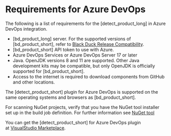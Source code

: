# Requirements for Azure DevOps

The following is a list of requirements for the [detect_product_long] in Azure DevOps integration.

* [bd_product_long] server.
  For the supported versions of [bd_product_short], refer to [Black Duck Release Compatibility](https://documentation.blackduck.com/bundle/blackduck-compatibility/page/topics/Black-Duck-Release-Compatibility.html).
* [bd_product_short] API token to use with Azure.
* Azure DevOps Services or Azure DevOps Server 17 or later
* Java.
  OpenJDK versions 8 and 11 are supported. Other Java development kits may be compatible, but only OpenJDK is officially supported for [bd_product_short].
* Access to the internet is required to download components from GitHub and other locations.

The [detect_product_short] plugin for Azure DevOps is supported on the same operating systems and browsers as [bd_product_short].

For scanning NuGet projects, verify that you have the NuGet tool installer set up in the build job definition.
For further information see [NuGet tool](https://learn.microsoft.com/en-us/azure/devops/pipelines/tasks/tool/nuget?view=azure-devops&viewFallbackFrom=vsts%3Fview%3Dvsts)

You can get the [detect_product_short] for Azure DevOps plugin at [VisualStudio Marketplace](https://marketplace.visualstudio.com/items?itemName=synopsys-detect.synopsys-detect).
